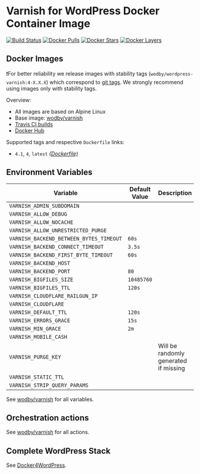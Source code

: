 # Varnish for WordPress Docker Container Image

[![Build Status](https://travis-ci.org/wodby/wordpress-varnish.svg?branch=master)](https://travis-ci.org/wodby/wordpress-varnish)
[![Docker Pulls](https://img.shields.io/docker/pulls/wodby/wordpress-varnish.svg)](https://hub.docker.com/r/wodby/wordpress-varnish)
[![Docker Stars](https://img.shields.io/docker/stars/wodby/wordpress-varnish.svg)](https://hub.docker.com/r/wodby/wordpress-varnish)
[![Docker Layers](https://images.microbadger.com/badges/image/wodby/wordpress-varnish.svg)](https://microbadger.com/images/wodby/wordpress-varnish)

## Docker Images

❗For better reliability we release images with stability tags (`wodby/wordpress-varnish:4-X.X.X`) which correspond to [git tags](https://github.com/wodby/wordpress-varnish/releases). We strongly recommend using images only with stability tags. 

Overview:

* All images are based on Alpine Linux
* Base image: [wodby/varnish](https://github.com/wodby/varnish)
* [Travis CI builds](https://travis-ci.org/wodby/wordpress-varnish) 
* [Docker Hub](https://hub.docker.com/r/wodby/wordpress-varnish)

Supported tags and respective `Dockerfile` links:

* `4.1`, `4`, `latest` [_(Dockerfile)_](https://github.com/wodby/wordpress-varnish/tree/master/4/Dockerfile)

## Environment Variables

| Variable                                | Default Value | Description                           |
| --------------------------------------  | ------------- | ------------------------------------- |
| `VARNISH_ADMIN_SUBDOMAIN`               |               |                                       |
| `VARNISH_ALLOW_DEBUG`                   |               |                                       |
| `VARNISH_ALLOW_NOCACHE`                 |               |                                       |
| `VARNISH_ALLOW_UNRESTRICTED_PURGE`      |               |                                       |
| `VARNISH_BACKEND_BETWEEN_BYTES_TIMEOUT` | `60s`         |                                       |
| `VARNISH_BACKEND_CONNECT_TIMEOUT`       | `3.5s`        |                                       |
| `VARNISH_BACKEND_FIRST_BYTE_TIMEOUT`    | `60s`         |                                       |
| `VARNISH_BACKEND_HOST`                  |               |                                       |
| `VARNISH_BACKEND_PORT`                  | `80`          |                                       |
| `VARNISH_BIGFILES_SIZE`                 | `10485760`    |                                       |
| `VARNISH_BIGFILES_TTL`                  | `120s`        |                                       |
| `VARNISH_CLOUDFLARE_RAILGUN_IP`         |               |                                       |
| `VARNISH_CLOUDFLARE`                    |               |                                       |
| `VARNISH_DEFAULT_TTL`                   | `120s`        |                                       |
| `VARNISH_ERRORS_GRACE`                  | `15s`         |                                       |
| `VARNISH_MIN_GRACE`                     | `2m`          |                                       |
| `VARNISH_MOBILE_CASH`                   |               |                                       |
| `VARNISH_PURGE_KEY`                     |               | Will be randomly generated if missing |
| `VARNISH_STATIC_TTL`                    |               |                                       |
| `VARNISH_STRIP_QUERY_PARAMS`            |               |                                       |

See [wodby/varnish](https://github.com/wodby/varnish) for all variables.

## Orchestration actions

See [wodby/varnish](https://github.com/wodby/varnish) for all actions.

## Complete WordPress Stack

See [Docker4WordPress](https://github.com/wodby/docker4wordpress).
